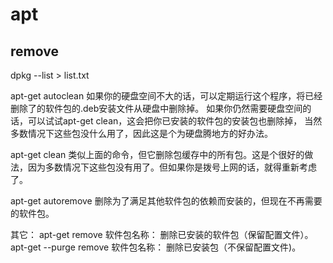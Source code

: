 
# apt


## remove
dpkg --list > list.txt

apt-get autoclean
	如果你的硬盘空间不大的话，可以定期运行这个程序，将已经删除了的软件包的.deb安装文件从硬盘中删除掉。
	如果你仍然需要硬盘空间的话，可以试试apt-get clean，这会把你已安装的软件包的安装包也删除掉，
	当然多数情况下这些包没什么用了，因此这是个为硬盘腾地方的好办法。

apt-get clean
	类似上面的命令，但它删除包缓存中的所有包。这是个很好的做法，因为多数情况下这些包没有用了。但如果你是拨号上网的话，就得重新考虑了。

apt-get autoremove
	删除为了满足其他软件包的依赖而安装的，但现在不再需要的软件包。

其它：
apt-get remove 软件包名称：
	删除已安装的软件包（保留配置文件）。
apt-get --purge remove 软件包名称：
	删除已安装包（不保留配置文件)。
